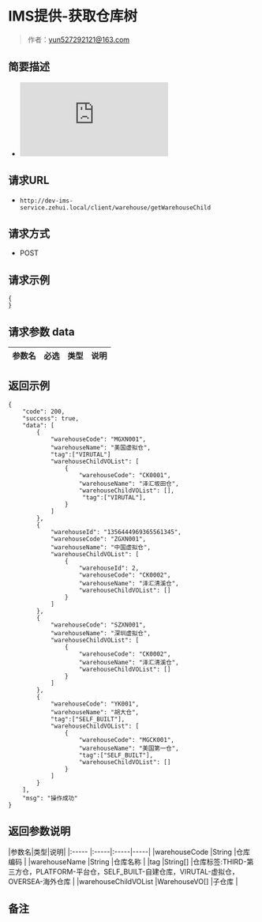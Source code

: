 # IMS提供-获取仓库树

> 作者：yun527292121@163.com

## 简要描述
- ![](http://showdoc.zehui.local/server/index.php?s=/api/attachment/visitFile/sign/37176c06d45b61dd6e9bbf6f1623c54a&showdoc=.jpg)

## 请求URL
- `http://dev-ims-service.zehui.local/client/warehouse/getWarehouseChild`

## 请求方式
- POST 

## 请求示例 

``` 
{
}
```

## 请求参数 data

|参数名|必选|类型|说明|
|:----    |:---|:----- |-----   |

## 返回示例 

``` 
{
    "code": 200,
    "success": true,
    "data": [
        {
            "warehouseCode": "MGXN001",
            "warehouseName": "美国虚拟仓",
			"tag":["VIRUTAL"]
            "warehouseChildVOList": [
                {
                    "warehouseCode": "CK0001",
                    "warehouseName": "泽汇坂田仓",
                    "warehouseChildVOList": [],
					 "tag":["VIRUTAL"],
                }
            ]
        },
        {
            "warehouseId": "1356444969365561345",
            "warehouseCode": "ZGXN001",
            "warehouseName": "中国虚拟仓",
            "warehouseChildVOList": [
                {
                    "warehouseId": 2,
                    "warehouseCode": "CK0002",
                    "warehouseName": "泽汇清溪仓",
                    "warehouseChildVOList": []
                }
            ]
        },
        {
            "warehouseCode": "SZXN001",
            "warehouseName": "深圳虚拟仓",
            "warehouseChildVOList": [
                {
                    "warehouseCode": "CK0002",
                    "warehouseName": "泽汇清溪仓",
                    "warehouseChildVOList": []
                }
            ]
        },
        {
            "warehouseCode": "YK001",
            "warehouseName": "胡大仓",
			"tag":["SELF_BUILT"],
            "warehouseChildVOList": [
                {
                    "warehouseCode": "MGCK001",
                    "warehouseName": "美国第一仓",
					"tag":["SELF_BUILT"],
                    "warehouseChildVOList": []
                }
            ]
        }
    ],
    "msg": "操作成功"
}
```

## 返回参数说明 

|参数名|类型|说明|
|:-----  |:-----|:-----|-----|
|warehouseCode |String   |仓库编码 |
|warehouseName |String   |仓库名称 |
|tag |String[]   |仓库标签:THIRD-第三方仓，PLATFORM-平台仓，SELF_BUILT-自建仓库，VIRUTAL-虚拟仓，OVERSEA-海外仓库  |
|warehouseChildVOList |WarehouseVO[]   |子仓库 |


## 备注